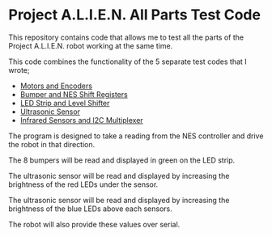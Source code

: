 # Project A.L.I.E.N. All Parts Test Code

<!-- Harry Boyd - 27/08/2024 - github.com/hboyd255 -->

This repository contains code that allows me to test all the parts of the
Project A.L.I.E.N. robot working at the same time.

This code combines the functionality of the 5 separate test codes that I wrote;

- [Motors and Encoders](https://github.com/HBoyd255/project-alien-motor-test-code)
- [Bumper and NES Shift Registers](https://github.com/HBoyd255/project-alien-shift-register-test-code)
- [LED Strip and Level Shifter](https://github.com/HBoyd255/project-alien-led-strip-test-code)
- [Ultrasonic Sensor](https://github.com/HBoyd255/project-alien-ultrasonic-test-code)
- [Infrared Sensors and I2C Multiplexer](https://github.com/HBoyd255/project-alien-infrared-test-code)

The program is designed to take a reading from the NES controller and drive the
robot in that direction.

The 8 bumpers will be read and displayed in green on the LED strip.

The ultrasonic sensor will be read and displayed by increasing the brightness of
the red LEDs under the sensor.

The ultrasonic sensor will be read and displayed by increasing the brightness of
the blue LEDs above each sensors.

The robot will also provide these values over serial.

